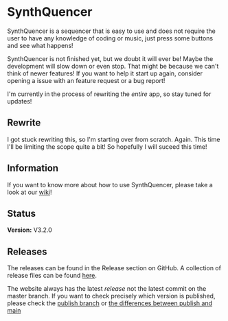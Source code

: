 # SynthQuencer
SynthQuencer is a sequencer that is easy to use and does not require the user to have any knowledge of coding or music, just press some buttons and see what happens!

SynthQuencer is not finished yet, but we doubt it will ever be! Maybe the development will slow down or even stop. That might be because we can't think of newer features! If you want to help it start up again, consider opening a issue with an feature request or a bug report!

I'm currently in the process of rewriting the *entire* app, so stay tuned for updates!

## Rewrite
I got stuck rewriting this, so I'm starting over from scratch. Again. This time I'll be limiting the scope quite a bit! So hopefully I will suceed this time!

## Information
If you want to know more about how to use SynthQuencer, please take a look at our [wiki](https://synthquencer.thijsboom.com/wiki)!

## Status
**Version:** V3.2.0

## Releases
The releases can be found in the Release section on GitHub. A collection of release files can be found [here](https://github.com/twboom/Code/tree/main/SynthQuencer/releases).

The website always has the latest *release* not the latest commit on the master branch. If you want to check precisely which version is published, please check the [publish branch](https://github.com/twboom/SynthQuencer/tree/publish) or [the differences between publish and main](https://github.com/twboom/SynthQuencer/compare/publish...main)
